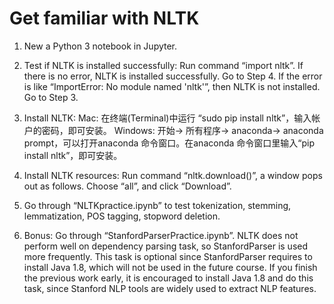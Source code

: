 # Get familiar with NLTK
1.	New a Python 3 notebook in Jupyter.2.	Test if NLTK is installed successfully: Run command “import nltk”.If there is no error, NLTK is installed successfully. Go to Step 4.If the error is like “ImportError: No module named 'nltk'”, then NLTK is not installed. Go to Step 3.3.	Install NLTK: Mac: 在终端(Terminal)中运行 “sudo pip install nltk”，输入帐户的密码，即可安装。Windows: 开始-> 所有程序-> anaconda-> anaconda prompt，可以打开anaconda 命令窗口。在anaconda 命令窗口里输入“pip install nltk”，即可安装。4.	Install NLTK resources: Run command “nltk.download()”, a window pops out as follows. Choose “all”, and click “Download”. 5.	Go through “NLTKpractice.ipynb” to test tokenization, stemming, lemmatization, POS tagging, stopword deletion. 6.	Bonus: Go through “StanfordParserPractice.ipynb”. NLTK does not perform well on dependency parsing task, so StanfordParser is used more frequently. This task is optional since StanfordParser requires to install Java 1.8, which will not be used in the future course. If you finish the previous work early, it is encouraged to install Java 1.8 and do this task, since Stanford NLP tools are widely used to extract NLP features. 

